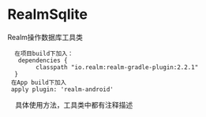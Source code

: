 # RealmSqlite
Realm操作数据库工具类

      在项目build下加入：
       dependencies {
            classpath "io.realm:realm-gradle-plugin:2.2.1"
      }
     在App build下加入
     apply plugin: 'realm-android'
    
具体使用方法，工具类中都有注释描述
